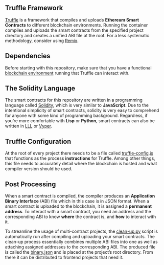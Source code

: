 ## Truffle Framework
[Truffle](https://github.com/trufflesuite/truffle) is a framework that compiles and uploads **Ethereum Smart Contracts** to different blockchain environments. Running the container compiles and uploads the smart contracts from the specified project directory and creates a unified ABI file at the root. For a less systematic methodology, consider using [Remix](https://remix.ethereum.org/).

## Dependencies
Before starting with this repository, make sure that you have a functional [blockchain environment](https://github.com/wickstjo/arcada-dlt-env/tree/master/ganache-chain) running that Truffle can interact with.

## The Solidity Language
The smart contracts for this repository are written in a programming language called [Solidity](https://github.com/ethereum/solidity), which is very similar to **JavaScript**. Due to the intentional simplicity of smart contracts, solidity is very easy to comprehend for anyone with some kind of programming background. Regardless, if you’re more comfortable with **Lisp** or **Python**, smart contracts can also be written in [LLL](https://lll-docs.readthedocs.io/en/latest/lll_introduction.html#:~:text=LLL%20is%20one%20of%20the,level%20language%20similar%20to%20Assembly.) or [Vyper](https://github.com/vyperlang/vyper).

## Truffle Configuration
At the root of every project there needs to be a file called [truffle-config.js](https://github.com/wickstjo/arcada-dlt-env/blob/master/truffle-contracts/projects/example/truffle-config.js) that functions as the process **instructions** for Truffle. Among other things, this file needs to accurately detail where the blockchain is hosted and what compiler version should be used.

## Post Processing
When a smart contract is compiled, the compiler produces an **Application Binary Interface** (ABI) file which in this case is in JSON format. When a smart contract is uploaded to the blockchain, it is assigned a **permanent address**. To interact with a smart contract, you need an address and the corresponding ABI to know **where** the contract is, and **how** to interact with it.

To streamline the usage of multi-contract projects, the [clean-up.py](https://github.com/wickstjo/arcada-dlt-env/blob/master/truffle-contracts/docker/resources/clean-up.py) script is automatically run after compiling and uploading your smart contracts. The clean-up process essentially combines multiple ABI files into one as well as attaching assigned addresses to the corresponding ABI. The produced file is called the [binary.json](https://github.com/wickstjo/arcada-dlt-env/blob/master/truffle-contracts/projects/example/binary.json) and is placed at the project’s root directory. From there it can be distributed to frontend projects that need it.